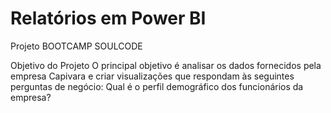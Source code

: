 # Relatórios em Power BI 

Projeto BOOTCAMP SOULCODE

Objetivo do Projeto
O principal objetivo é analisar os dados fornecidos pela empresa Capivara e criar visualizações que respondam às seguintes perguntas de negócio:
Qual é o perfil demográfico dos funcionários da empresa?
